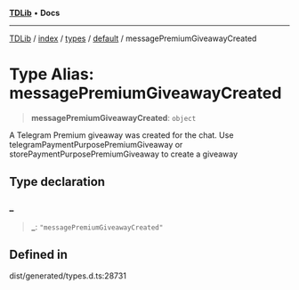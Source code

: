[**TDLib**](../../../../../../README.md) • **Docs**

***

[TDLib](../../../../../../modules.md) / [index](../../../../../README.md) / [types](../../../README.md) / [default](../README.md) / messagePremiumGiveawayCreated

# Type Alias: messagePremiumGiveawayCreated

> **messagePremiumGiveawayCreated**: `object`

A Telegram Premium giveaway was created for the chat. Use telegramPaymentPurposePremiumGiveaway or storePaymentPurposePremiumGiveaway to create a giveaway

## Type declaration

### \_

> **\_**: `"messagePremiumGiveawayCreated"`

## Defined in

dist/generated/types.d.ts:28731
